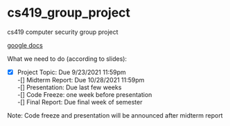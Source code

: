 # cs419_group_project
cs419 computer security group project

[google docs](https://docs.google.com/document/d/15hVa0cmSZLMbEvgxXL2C6mP6GTozdQyf7S_c2eYLCLU/edit?usp=sharing)

What we need to do (according to slides):  
-[x] Project Topic: Due 9/23/2021 11:59pm  
-[] Midterm Report: Due 10/28/2021 11:59pm    
-[] Presentation: Due last few weeks  
-[] Code Freeze: one week before presentation  
-[] Final Report: Due final week of semester  
  
Note: Code freeze and presentation will be announced after midterm report